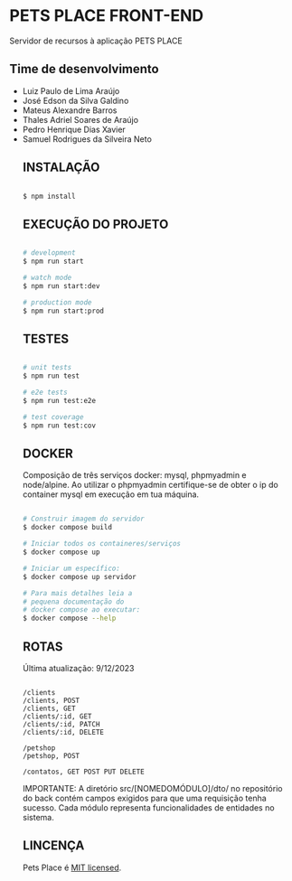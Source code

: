 # PETS PLACE FRONT-END

Servidor de recursos à aplicação PETS PLACE

## Time de desenvolvimento

<ul>
    <li> Luiz Paulo de Lima Araújo </li>
    <li> José Edson da Silva Galdino </li>
    <li> Mateus Alexandre Barros </li>
    <li> Thales Adriel Soares de Araújo </li>
    <li> Pedro Henrique Dias Xavier </li>
    <li> Samuel Rodrigues da Silveira Neto </li>
</u>

## INSTALAÇÃO

```bash

$ npm install

```

## EXECUÇÃO DO PROJETO

```bash

# development
$ npm run start

# watch mode
$ npm run start:dev

# production mode
$ npm run start:prod

```

## TESTES

```bash

# unit tests
$ npm run test

# e2e tests
$ npm run test:e2e

# test coverage
$ npm run test:cov

```

## DOCKER

Composição de três serviços docker: mysql, phpmyadmin e node/alpine.
Ao utilizar o phpmyadmin certifique-se de obter o
ip do container mysql em execução em tua máquina.

```bash

# Construir imagem do servidor
$ docker compose build

# Iniciar todos os containeres/serviços
$ docker compose up

# Iniciar um específico:
$ docker compose up servidor

# Para mais detalhes leia a
# pequena documentação do
# docker compose ao executar:
$ docker compose --help

```

## ROTAS
Última atualização: 9/12/2023

```

/clients
/clients, POST
/clients, GET
/clients/:id, GET
/clients/:id, PATCH
/clients/:id, DELETE

/petshop
/petshop, POST

/contatos, GET POST PUT DELETE

```

IMPORTANTE: A diretório src/[NOMEDOMÓDULO]/dto/ no repositório
do back contém campos exigidos para que uma requisição tenha sucesso.
Cada módulo representa funcionalidades de entidades no sistema.

## LINCENÇA

  Pets Place é [MIT licensed](https://github.com/nestjs/nest/blob/master/LICENSE).
